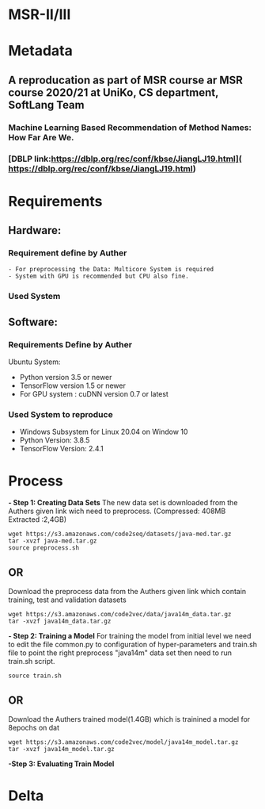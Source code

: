 # MSR-II/III

# Metadata
## A reproducation as part of MSR course ar MSR course 2020/21 at UniKo, CS department, SoftLang Team
### Machine Learning Based Recommendation of Method Names: How Far Are We.
### [DBLP link:https://dblp.org/rec/conf/kbse/JiangLJ19.html]( https://dblp.org/rec/conf/kbse/JiangLJ19.html)

# Requirements
## Hardware:
### Requirement define by Auther
```
- For preprocessing the Data: Multicore System is required 
- System with GPU is recommended but CPU also fine.
```
### Used System


## Software:
### Requirements Define by Auther
Ubuntu System:
  - Python version 3.5 or newer 
  - TensorFlow version 1.5 or newer 
  - For GPU system : cuDNN version 0.7 or latest

### Used System to reproduce
 - Windows Subsystem for Linux 20.04 on Window 10
 - Python Version: 3.8.5
 - TensorFlow Version: 2.4.1

# Process
**- Step 1: Creating Data Sets**
The new data set is downloaded from the Authers given link wich need to preprocess. (Compressed: 408MB Extracted :2,4GB)
```
wget https://s3.amazonaws.com/code2seq/datasets/java-med.tar.gz
tar -xvzf java-med.tar.gz
source preprocess.sh
```
## OR
Download the preprocess data from the Authers given link which contain training, test and validation datasets
```
wget https://s3.amazonaws.com/code2vec/data/java14m_data.tar.gz
tar -xvzf java14m_data.tar.gz
```
**- Step 2: Training a Model**
For training the model from initial level we need to edit the file common.py to configuration of hyper-parameters and train.sh file to point the right preprocess "java14m" data set then need to run train.sh script.
```
source train.sh
```
## OR
Download the Authers trained model(1.4GB) which is trainined a model for 8epochs on dat
```
wget https://s3.amazonaws.com/code2vec/model/java14m_model.tar.gz
tar -xvzf java14m_model.tar.gz
```
**-Step 3: Evaluating Train Model**


 



# Delta

